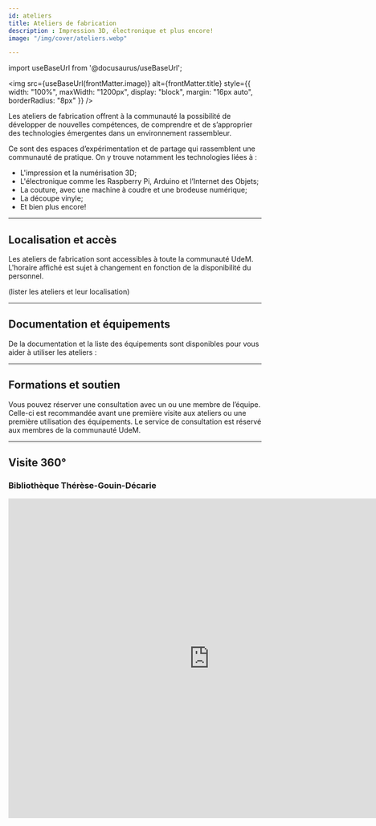 ```yaml
---
id: ateliers
title: Ateliers de fabrication
description : Impression 3D, électronique et plus encore!
image: "/img/cover/ateliers.webp"

---
```


import useBaseUrl from '@docusaurus/useBaseUrl';

<img 
  src={useBaseUrl(frontMatter.image)} 
  alt={frontMatter.title} 
  style={{
    width: "100%",
    maxWidth: "1200px",
    display: "block",
    margin: "16px auto",
    borderRadius: "8px"
  }} 
/>

Les ateliers de fabrication offrent à la communauté la possibilité de développer de nouvelles compétences, de comprendre et de s’approprier des technologies émergentes dans un environnement rassembleur.

Ce sont des espaces d’expérimentation et de partage qui rassemblent une communauté de pratique. On y trouve notamment les technologies liées à :

- L'impression et la numérisation 3D;
- L'électronique comme les Raspberry Pi, Arduino et l’Internet des Objets;
- La couture, avec une machine à coudre et une brodeuse numérique;
- La découpe vinyle;
- Et bien plus encore!

---

## Localisation et accès

Les ateliers de fabrication sont accessibles à toute la communauté UdeM. L'horaire affiché est sujet à changement en fonction de la disponibilité du personnel.

(lister les ateliers et leur localisation)

---

## Documentation et équipements

De la documentation et la liste des équipements sont disponibles pour vous aider à utiliser les ateliers :

---

## Formations et soutien

Vous pouvez réserver une consultation avec un ou une membre de l’équipe. Celle-ci est recommandée avant une première visite aux ateliers ou une première utilisation des équipements. Le service de consultation est réservé aux membres de la communauté UdeM.

---

## Visite 360°

### Bibliothèque Thérèse-Gouin-Décarie

<iframe src="https://bibumontreal.h5p.com/content/1292266434691659678/embed" aria-label="Bibliothèque Thérèse-Gouin-Décarie - Atelier de fabrication" width="800" height="637" frameborder="0" allowfullscreen="allowfullscreen" allow="autoplay *; geolocation *; microphone *; camera *; midi *; encrypted-media *"></iframe><script src="https://bibumontreal.h5p.com/js/h5p-resizer.js" charset="UTF-8"></script> 

